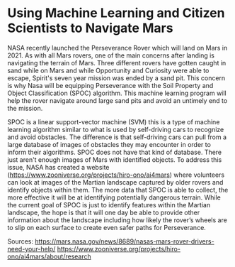 # Using Machine Learning and Citizen Scientists to Navigate Mars


NASA recently launched the Perseverance Rover which will land on Mars in 2021. As with all Mars rovers, one of the main concerns after landing is navigating the terrain of Mars. Three different rovers have gotten caught in sand while on Mars and while Opportunity and Curiosity were able to escape, Spirit's seven year mission was ended by a sand pit. This concern is why Nasa will be equipping Perseverance with the Soil Property and Object Classification (SPOC) algorithm. This machine learning program will help the rover navigate around large sand pits and avoid an untimely end to the mission.

SPOC is a linear support-vector machine (SVM) this is a type of machine learning algorithm similar to what is used by self-driving cars to recognize and avoid obstacles. The difference is that self-driving cars can pull from a large database of images of obstacles they may encounter in order to inform their algorithms. SPOC does not have that kind of database. There just aren't enough images of Mars with identified objects. To address this issue, NASA has created a website (<https://www.zooniverse.org/projects/hiro-ono/ai4mars>) where volunteers can look at images of the Martian landscape captured by older rovers and identify objects within them. The more data that SPOC is able to collect, the more effective it will be at identifying potentially dangerous terrain. While the current goal of SPOC is just to identify features within the Martian landscape, the hope is that it will one day be able to provide other information about the landscape including how likely the rover’s wheels are to slip on each surface to create even safer paths for Perseverance. 

Sources:
<https://mars.nasa.gov/news/8689/nasas-mars-rover-drivers-need-your-help/>
<https://www.zooniverse.org/projects/hiro-ono/ai4mars/about/research>
 
